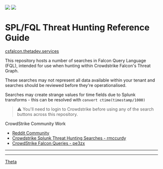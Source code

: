 ![](https://avatars0.githubusercontent.com/u/2897191?s=90&v=4) ![](https://avatars0.githubusercontent.com/u/2446477?s=70&v=4)

<!--
this resource would not have been made possible 
without the help of the crowdstrike community on reddit 
https://www.reddit.com/r/crowdstrike
-->

# SPL/FQL Threat Hunting Reference Guide

[csfalcon.thetadev.services](https://csfalcon.thetadev.services)

This repository hosts a number of searches in Falcon Query Language (FQL), intended for use when hunting within Crowdstrike Falcon's Threat Graph.

These searches may not represent all data available within your tenant and searches should be reviewed before they're operationalised.

Searches may create strange values for time fields due to Splunk transforms - this can be resolved with `convert ctime(timestamp/1000)`

> ⚠️ You'll need to login to Crowdstrike before using any of the search buttons across this repository.

CrowdStrike Community Work

* [Reddit Community](https://www.reddit.com/r/crowdstrike/)
* [Crowdstrike Splunk Threat Hunting Searches - rmccurdy](https://docs.google.com/spreadsheets/d/1RTcZsRbDsjxwmKpe3FIvSKUjBk5pR2Dlzj71QTnxAK0/edit#gid=0)
* [CrowdStrike Falcon Queries - pe3zx](https://github.com/pe3zx/crowdstrike-falcon-queries)

---

<!-- [template]

<a name="TagName"></a>

## SearchTitle

> SearchNotes

    SPL-FQL-Query

<a href="HTTPURLGOESHERE">
<img border="0" alt="thetacyber-csfalcon-fqlsearch" src="assets/search.png" height="40"></a>

-->
---

[Theta](https://www.theta.co.nz)
